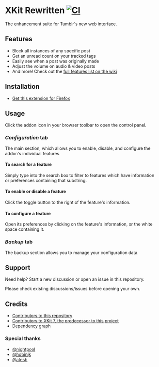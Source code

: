 # XKit Rewritten [![CI](https://github.com/AprilSylph/XKit-Rewritten/workflows/CI/badge.svg)](https://github.com/AprilSylph/XKit-Rewritten/actions?query=workflow%3ACI)
The enhancement suite for Tumblr's new web interface.

## Features
- Block all instances of any specific post
- Get an unread count on your tracked tags
- Easily see when a post was originally made
- Adjust the volume on audio & video posts
- And more! Check out the [full features list on the wiki](https://github.com/AprilSylph/XKit-Rewritten/wiki/Features)

## Installation
- [Get this extension for Firefox](https://addons.mozilla.org/addon/xkit-rewritten/)

## Usage
Click the addon icon in your browser toolbar to open the control panel.

### *Configuration* tab
The main section, which allows you to enable, disable, and configure the addon's individual features.

#### To search for a feature
Simply type into the search box to filter to features which have information or preferences containing that substring.
#### To enable or disable a feature
Click the toggle button to the right of the feature's information.  
#### To configure a feature
Open its preferences by clicking on the feature's information, or the white space containing it.

### *Backup* tab
The backup section allows you to manage your configuration data.

## Support

Need help? Start a new discussion or open an issue in this repository.

Please check existing discussions/issues before opening your own.

## Credits
- [Contributors to this repository](https://github.com/AprilSylph/XKit-Rewritten/graphs/contributors)
- [Contributors to XKit 7, the predecessor to this project](https://github.com/new-xkit/XKit/graphs/contributors)
- [Dependency graph](https://github.com/AprilSylph/XKit-Rewritten/network/dependencies)

### Special thanks
- [@nightpool](https://github.com/nightpool)
- [@hobinjk](https://github.com/hobinjk)
- [@atesh](https://github.com/atesh)
